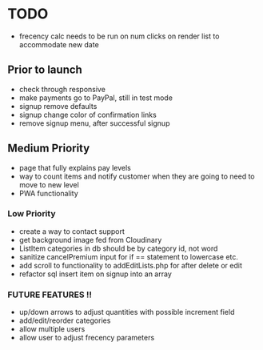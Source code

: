 # TODO

- frecency calc needs to be run on num clicks on render list to accommodate new date

## Prior to launch

- check through responsive
- make payments go to PayPal, still in test mode
- signup remove defaults
- signup change color of confirmation links
- remove signup menu, after successful signup
 
## Medium Priority

- page that fully explains pay levels
- way to count items and notify customer when they are going to need to move to new level
- PWA functionality

### Low Priority

- create a way to contact support
- get background image fed from Cloudinary
- ListItem categories in db should be by category id, not word
- sanitize cancelPremium input for if == statement to lowercase etc.
- add scroll to functionality to addEditLists.php for after delete or edit
- refactor sql insert item on signup into an array

### FUTURE FEATURES !!

- up/down arrows to adjust quantities with possible increment field
- add/edit/reorder categories
- allow multiple users
- allow user to adjust frecency parameters